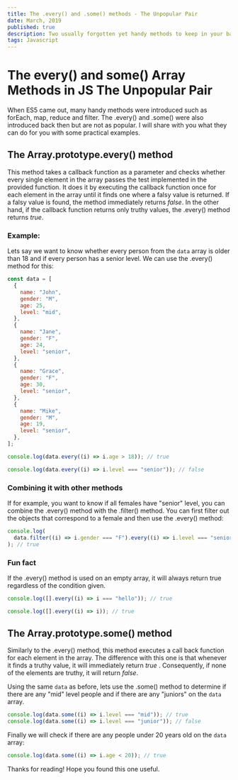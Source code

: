```yaml
---
title: The .every() and .some() methods - The Unpopular Pair
date: March, 2019
published: true
description: Two usually forgotten yet handy methods to keep in your bag of tricks
tags: Javascript
---
```


# The every() and some() Array Methods in JS The Unpopular Pair

When ES5 came out, many handy methods were introduced such as forEach, map, reduce and filter. The .every() and .some() were also introduced back then but are not as popular. I will share with you what they can do for you with some practical examples.

## The Array.prototype.every() method

This method takes a callback function as a parameter and checks whether every single element in the array passes the test implemented in the provided function. It does it by executing the callback function once for each element in the array until it finds one where a falsy value is returned. If a falsy value is found, the method immediately returns _false_. In the other hand, if the callback function returns only truthy values, the .every() method returns _true_.

### Example:

Lets say we want to know whether every person from the `data` array is older than 18 and if every person has a senior level. We can use the .every() method for this:

```js
const data = [
  {
    name: "John",
    gender: "M",
    age: 25,
    level: "mid",
  },
  {
    name: "Jane",
    gender: "F",
    age: 24,
    level: "senior",
  },
  {
    name: "Grace",
    gender: "F",
    age: 30,
    level: "senior",
  },
  {
    name: "Mike",
    gender: "M",
    age: 19,
    level: "senior",
  },
];

console.log(data.every((i) => i.age > 18)); // true

console.log(data.every((i) => i.level === "senior")); // false
```

### Combining it with other methods

If for example, you want to know if all females have "senior" level, you can combine the .every() method with the .filter() method. You can first filter out the objects that correspond to a female and then use the .every() method:

```js
console.log(
  data.filter((i) => i.gender === "F").every((i) => i.level === "senior")
); // true
```

### Fun fact

If the .every() method is used on an empty array, it will always return true regardless of the condition given.

```js
console.log([].every((i) => i === "hello")); // true

console.log([].every((i) => i)); // true
```

## The Array.prototype.some() method

Similarly to the .every() method, this method executes a call back function for each element in the array. The difference with this one is that whenever it finds a truthy value, it will immediately return _true_ . Consequently, if none of the elements are truthy, it will return _false_.

Using the same `data` as before, lets use the .some() method to determine if there are any "mid" level people and if there are any "juniors" on the `data` array.

```js
console.log(data.some((i) => i.level === "mid")); // true
console.log(data.some((i) => i.level === "junior")); // false
```

Finally we will check if there are any people under 20 years old on the `data` array:

```js
console.log(data.some((i) => i.age < 20)); // true
```

Thanks for reading! Hope you found this one useful.
